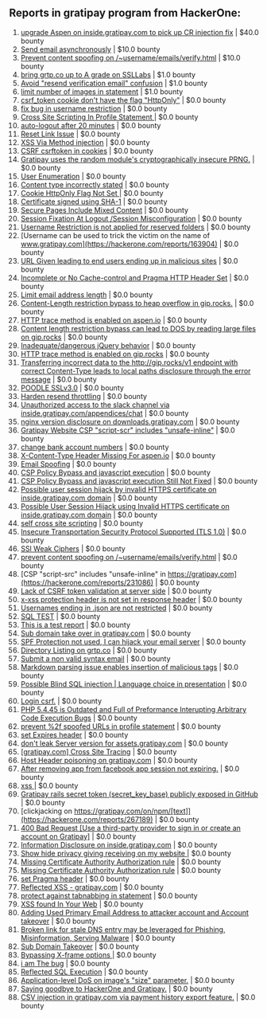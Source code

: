 ## Reports in gratipay program from HackerOne:
1. [upgrade Aspen on inside.gratipay.com to pick up CR injection fix](https://hackerone.com/reports/143139) | $40.0 bounty
2. [Send email asynchronously](https://hackerone.com/reports/128856) | $10.0 bounty
3. [Prevent content spoofing on /~username/emails/verify.html](https://hackerone.com/reports/117187) | $10.0 bounty
4. [bring grtp.co up to A grade on SSLLabs](https://hackerone.com/reports/131065) | $1.0 bounty
5. [Avoid "resend verification email" confusion](https://hackerone.com/reports/156542) | $1.0 bounty
6. [limit number of images in statement](https://hackerone.com/reports/117739) | $1.0 bounty
7. [csrf_token cookie don't have the flag "HttpOnly"](https://hackerone.com/reports/123900) | $0.0 bounty
8. [fix bug in username restriction](https://hackerone.com/reports/128121) | $0.0 bounty
9. [Cross Site Scripting In Profile Statement ](https://hackerone.com/reports/162120) | $0.0 bounty
10. [auto-logout after 20 minutes](https://hackerone.com/reports/123897) | $0.0 bounty
11. [Reset Link Issue](https://hackerone.com/reports/161918) | $0.0 bounty
12. [XSS Via Method injection](https://hackerone.com/reports/161621) | $0.0 bounty
13. [CSRF csrftoken in cookies](https://hackerone.com/reports/174228) | $0.0 bounty
14. [Gratipay uses the random module's cryptographically insecure PRNG.](https://hackerone.com/reports/190373) | $0.0 bounty
15. [User Enumeration](https://hackerone.com/reports/192986) | $0.0 bounty
16. [Content type incorrectly stated](https://hackerone.com/reports/190964) | $0.0 bounty
17. [Cookie HttpOnly Flag Not Set ](https://hackerone.com/reports/190194) | $0.0 bounty
18. [Certificate signed using SHA-1](https://hackerone.com/reports/190015) | $0.0 bounty
19. [Secure Pages Include Mixed Content](https://hackerone.com/reports/185835) | $0.0 bounty
20. [Session Fixation At Logout /Session Misconfiguration](https://hackerone.com/reports/193556) | $0.0 bounty
21. [Username Restriction is not applied for reserved folders](https://hackerone.com/reports/163949) | $0.0 bounty
22. [Username can be used to trick the victim on the name of www.gratipay.com](https://hackerone.com/reports/163904) | $0.0 bounty
23. [URL Given leading to end users ending up in malicious sites](https://hackerone.com/reports/209821) | $0.0 bounty
24. [Incomplete or No Cache-control and Pragma HTTP Header Set](https://hackerone.com/reports/185833) | $0.0 bounty
25. [Limit email address length](https://hackerone.com/reports/127995) | $0.0 bounty
26. [Content-Length restriction bypass to heap overflow in gip.rocks.](https://hackerone.com/reports/214449) | $0.0 bounty
27. [HTTP trace method is enabled on aspen.io](https://hackerone.com/reports/203409) | $0.0 bounty
28. [Content length restriction bypass can lead to DOS by reading large files on gip.rocks](https://hackerone.com/reports/203388) | $0.0 bounty
29. [Inadequate/dangerous jQuery behavior](https://hackerone.com/reports/211149) | $0.0 bounty
30. [HTTP trace method is enabled on gip.rocks](https://hackerone.com/reports/203384) | $0.0 bounty
31. [Transferring incorrect data to the http://gip.rocks/v1 endpoint with correct Content-Type leads to local paths disclosure through the error message](https://hackerone.com/reports/219601) | $0.0 bounty
32. [POODLE SSLv3.0](https://hackerone.com/reports/219499) | $0.0 bounty
33. [Harden resend throttling](https://hackerone.com/reports/108645) | $0.0 bounty
34. [Unauthorized access to the slack channel via inside.gratipay.com/appendices/chat](https://hackerone.com/reports/226648) | $0.0 bounty
35. [nginx version disclosure on downloads.gratipay.com](https://hackerone.com/reports/157507) | $0.0 bounty
36. [Gratipay Website CSP "script-scr" includes "unsafe-inline"](https://hackerone.com/reports/231510) | $0.0 bounty
37. [change bank account numbers](https://hackerone.com/reports/90805) | $0.0 bounty
38. [X-Content-Type Header Missing For aspen.io](https://hackerone.com/reports/118033) | $0.0 bounty
39. [Email Spoofing](https://hackerone.com/reports/240987) | $0.0 bounty
40. [CSP Policy Bypass and javascript execution](https://hackerone.com/reports/241192) | $0.0 bounty
41. [CSP Policy Bypass and javascript execution Still Not Fixed](https://hackerone.com/reports/241341) | $0.0 bounty
42. [Possible user session hijack by invalid HTTPS certificate on inside.gratipay.com domain](https://hackerone.com/reports/241892) | $0.0 bounty
43. [Possible User Session Hijack using Invalid HTTPS certificate on inside.gratipay.com domain](https://hackerone.com/reports/242622) | $0.0 bounty
44. [self cross site scripting](https://hackerone.com/reports/245762) | $0.0 bounty
45. [Insecure Transportation Security Protocol Supported (TLS 1.0)](https://hackerone.com/reports/163812) | $0.0 bounty
46. [SSl Weak Ciphers](https://hackerone.com/reports/244070) | $0.0 bounty
47. [prevent content spoofing on /~username/emails/verify.html](https://hackerone.com/reports/126010) | $0.0 bounty
48. [CSP "script-src" includes "unsafe-inline" in https://gratipay.com](https://hackerone.com/reports/231086) | $0.0 bounty
49. [Lack of CSRF token validation at server side](https://hackerone.com/reports/163815) | $0.0 bounty
50. [x-xss protection header is not set in response header](https://hackerone.com/reports/162336) | $0.0 bounty
51. [Usernames ending in .json are not restricted](https://hackerone.com/reports/161935) | $0.0 bounty
52. [SQL TEST](https://hackerone.com/reports/248037) | $0.0 bounty
53. [This is a test report](https://hackerone.com/reports/151165) | $0.0 bounty
54. [Sub domain take over in gratipay.com](https://hackerone.com/reports/257331) | $0.0 bounty
55. [SPF Protection not used, I can hijack your email server](https://hackerone.com/reports/93157) | $0.0 bounty
56. [Directory Listing on grtp.co](https://hackerone.com/reports/109116) | $0.0 bounty
57. [Submit a non valid syntax email](https://hackerone.com/reports/131053) | $0.0 bounty
58. [Markdown parsing issue enables insertion of malicious tags](https://hackerone.com/reports/116512) | $0.0 bounty
59. [Possible Blind SQL injection | Language choice in presentation](https://hackerone.com/reports/131047) | $0.0 bounty
60. [Login csrf.](https://hackerone.com/reports/117195) | $0.0 bounty
61. [PHP 5.4.45 is Outdated and Full of Preformance Interupting Arbitrary Code Execution Bugs](https://hackerone.com/reports/131452) | $0.0 bounty
62. [prevent %2f spoofed URLs in profile statement](https://hackerone.com/reports/128910) | $0.0 bounty
63. [set Expires header](https://hackerone.com/reports/145207) | $0.0 bounty
64. [don't leak Server version for assets.gratipay.com](https://hackerone.com/reports/151302) | $0.0 bounty
65. [[gratipay.com] Cross Site Tracing](https://hackerone.com/reports/152834) | $0.0 bounty
66. [Host Header poisoning on gratipay.com](https://hackerone.com/reports/158482) | $0.0 bounty
67. [After removing app from facebook app session not expiring.](https://hackerone.com/reports/129209) | $0.0 bounty
68. [xss ](https://hackerone.com/reports/262005) | $0.0 bounty
69. [Gratipay rails secret token (secret_key_base) publicly exposed in GitHub](https://hackerone.com/reports/262620) | $0.0 bounty
70. [clickjacking on https://gratipay.com/on/npm/[text]](https://hackerone.com/reports/267189) | $0.0 bounty
71. [400 Bad Request [Use a third-party provider to sign in or create an account on Gratipay]](https://hackerone.com/reports/267212) | $0.0 bounty
72. [Information Disclosure on inside.gratipay.com](https://hackerone.com/reports/267213) | $0.0 bounty
73. [Show hide privacy giving receiving on my website ](https://hackerone.com/reports/262088) | $0.0 bounty
74. [Missing Certificate Authority Authorization rule](https://hackerone.com/reports/261706) | $0.0 bounty
75. [Missing Certificate Authority Authorization rule](https://hackerone.com/reports/260928) | $0.0 bounty
76. [set Pragma header](https://hackerone.com/reports/145206) | $0.0 bounty
77. [Reflected XSS - gratipay.com](https://hackerone.com/reports/262852) | $0.0 bounty
78. [protect against tabnabbing in statement](https://hackerone.com/reports/109161) | $0.0 bounty
79. [XSS found In Your Web](https://hackerone.com/reports/164922) | $0.0 bounty
80. [Adding Used Primary Email Address to attacker account and Account takeover](https://hackerone.com/reports/273647) | $0.0 bounty
81. [Broken link for stale DNS entry may be leveraged for Phishing, Misinformation, Serving Malware](https://hackerone.com/reports/279351) | $0.0 bounty
82. [Sub Domain Takeover](https://hackerone.com/reports/221133) | $0.0 bounty
83. [Bypassing X-frame options ](https://hackerone.com/reports/283951) | $0.0 bounty
84. [i am The bug](https://hackerone.com/reports/284807) | $0.0 bounty
85. [Reflected SQL Execution](https://hackerone.com/reports/284811) | $0.0 bounty
86. [Application-level DoS on image's "size" parameter.](https://hackerone.com/reports/247700) | $0.0 bounty
87. [Saying goodbye to HackerOne and Gratipay.](https://hackerone.com/reports/286728) | $0.0 bounty
88. [CSV injection in gratipay.com via payment history export feature.](https://hackerone.com/reports/219323) | $0.0 bounty